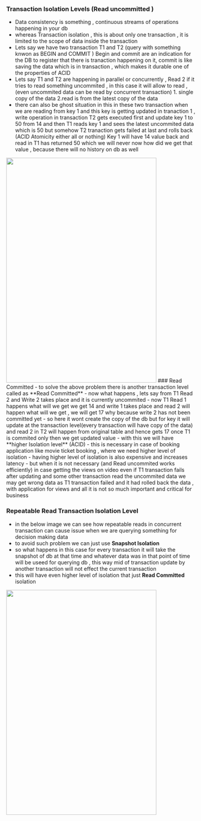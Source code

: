### Transaction Isolation Levels (Read uncommitted )
- Data consistency is something , continuous streams of operations happening in your db
- whereas Transaction isolation , this is  about only one transaction , it is limited to the scope of data inside the transaction
- Lets say we have two transaction T1 and T2 (query with something knwon as BEGIN and COMMIT ) Begin and commit are an indication for the DB to register that there is tranaction happening on it, commit is like saving the data which is in transaction , which makes it durable one of the properties of ACID
- Lets say T1 and T2 are happening in parallel or concurrently , Read 2 if it tries to read something uncommited , in this case it will allow to read , (even uncommited data can be read by concurrent transaction) 1. single copy of the data 2.read is from the latest copy of the data
- there can also be ghost situation in this in these two transaction when we are reading from key 1 and this key is getting updated in tranaction 1 , write operation in transaction T2 gets executed first and update key 1 to 50 from 14 and then T1 reads key 1 and sees the latest uncommited data which is 50 but somehow T2 tranaction gets failed at last and rolls back (ACID Atomicity either all or nothing) Key 1 will have 14 value back and read in T1  has returned 50 which we will never now how did we get that value , because there will no history on db as well

<img width=400 height=600 src="https://github.com/user-attachments/assets/99b2628d-9bf7-49ed-8960-5b25daa283a1">
### Read Committed
- to solve the above problem there is another transaction level called as **Read Committed**
- now what happens , lets say from T1 Read 2 and Write 2 takes place and it is currently uncommited
- now T1 Read 1 happens what will we get we get 14 and write 1 takes place and read 2 will happen what will we get , we will get 17 why because write 2 has not been committed yet
- so here it wont create the copy of the db but for key it will update at the transaction level(every transaction will have copy of the data) and read 2 in T2 will happen from original table and hence gets 17 once T1 is commited only then we get updated value
- with this we will have **higher Isolation level** (ACID)
- this is necessary in case of booking application like movie ticket booking , where we need higher level of isolation
- having higher level of isolation is also expensive and increases latency
- but when it is not necessary (and Read uncommited works efficiently) in case getting the views on video even if T1 transaction fails after updating and some other transaction read the uncommited data we may get wrong data as T1 transaction failed and it had rolled back the data , with application for views and all it is not so much important and critical for business

### Repeatable Read Transaction Isolation Level
- in the below image we can see how repeatable reads in concurrent transaction can cause issue when we are querying something for decision making data
- to avoid such problem we can just use **Snapshot Isolation**
- so what happens in this case for every transaction it will take the snapshot of db at that time and whatever data was in that point of time will be useed for querying db , this way mid of transaction update by another transaction will not effect the current transaction
- this will have even higher level of isolation that just **Read Committed** isolation
 
<img width=400 height=600 src="https://github.com/user-attachments/assets/4f34a5de-fdc4-416d-8205-9af7f22d4fd1">

